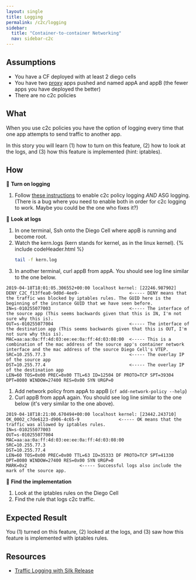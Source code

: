 ```yaml
---
layout: single
title: Logging
permalink: /c2c/logging
sidebar:
  title: "Container-to-container Networking"
  nav: sidebar-c2c
---
```


## Assumptions
- You have a CF deployed with at least 2 diego cells
- You have two
  [proxy](https://github.com/cloudfoundry/cf-networking-release/tree/develop/src/example-apps/proxy)
  apps pushed and named appA and appB (the fewer apps you have deployed the
  better)
- There are no c2c policies

## What

When you use c2c policies you have the option of logging every time that one
app attempts to send traffic to another app.

In this story you will learn (1) how to turn on this feature, (2) how to look
at the logs, and (3) how this feature is implemented (hint: iptables).

## How

🤔 **Turn on logging**
1. Follow [these
   instructions](https://github.com/cloudfoundry/silk-release/blob/77ecbb775780d74c5a8b6e87c5554dab375a9235/docs/traffic_logging.md#traffic-logging)
   to enable c2c policy logging _AND_ ASG logging. (There is a bug where you
   need to enable both in order for c2c logging to work. Maybe you could be the
   one who fixes it?)

📝 **Look at logs**
1. In one terminal, Ssh onto the Diego Cell where appB is running and become
   root.
1. Watch the kern.logs (kern stands for kernel, as in the linux kernel).
{% include codeHeader.html %}
   ```bash
   tail -f kern.log
   ```
1. In another terminal, curl appB from appA. You should see log line similar to the one below.
  ```
  2019-04-18T18:01:05.306552+00:00 localhost kernel: [22246.987902]
  DENY_C2C_f13ffea0-9d0d-4ee9-                   <----- DENY means that the traffic was blocked by iptables rules. The GUID here is the beginning of the instance GUID that we have seen before.
  IN=s-010255077003                              <----- The interface of the source app (This seems backwards given that this is IN, I'm not sure why this is).
  OUT=s-010255077004                             <----- The interface of the destination app (This seems backwards given that this is OUT, I'm not sure why this is).
  MAC=aa:aa:0a:ff:4d:03:ee:ee:0a:ff:4d:03:08:00  <----- This is a combination of the mac address of the source app's container network interface and the mac address of the source Diego Cell's VTEP.
  SRC=10.255.77.3                                <----- The overlay IP of the source app
  DST=10.255.77.4                                <----- The overlay IP of the destination app
  LEN=60 TOS=0x00 PREC=0x00 TTL=63 ID=12504 DF PROTO=TCP SPT=39304 DPT=8080 WINDOW=27400 RES=0x00 SYN URGP=0
  ```

1. Add network policy from appA to appB (`cf add-network-policy --help`)
1. Curl appB from appA again. You should see log line similar to the one below (it's very similar to the one above).
```
2019-04-18T18:21:00.670494+00:00 localhost kernel: [23442.243710]
OK_0002_c7de6123-d906-4c65-9               <----- OK means that the traffic was allowed by iptables rules.
IN=s-010255077003
OUT=s-010255077004
MAC=aa:aa:0a:ff:4d:03:ee:ee:0a:ff:4d:03:08:00
SRC=10.255.77.3
DST=10.255.77.4
LEN=60 TOS=0x00 PREC=0x00 TTL=63 ID=35333 DF PROTO=TCP SPT=41330 DPT=8080 WINDOW=27400 RES=0x00 SYN URGP=0
MARK=0x2                    <----- Successful logs also include the mark of the source app.
```

🤔 **Find the implementation**
1. Look at the iptables rules on the Diego Cell
1. Find the rule that logs c2c traffic.

## Expected Result

You (1) turned on this feature, (2) looked at the logs, and (3) saw how this
feature is implemented with iptables rules.

## Resources
* [Traffic Logging with Silk Release](https://github.com/cloudfoundry/silk-release/blob/77ecbb775780d74c5a8b6e87c5554dab375a9235/docs/traffic_logging.md#traffic-logging)
